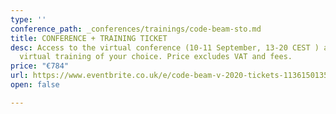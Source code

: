 ```yaml
---
type: ''
conference_path: _conferences/trainings/code-beam-sto.md
title: CONFERENCE + TRAINING TICKET
desc: Access to the virtual conference (10-11 September, 13-20 CEST ) and a 3-day
  virtual training of your choice. Price excludes VAT and fees.
price: "€784"
url: https://www.eventbrite.co.uk/e/code-beam-v-2020-tickets-113615013564
open: false

---
```

